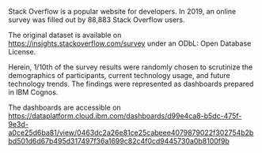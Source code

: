 Stack Overflow is a popular website for developers. In 2019, an online survey was filled out by 88,883 Stack Overflow users.

The original dataset is available on https://insights.stackoverflow.com/survey under an ODbL: Open Database License.

Herein, 1/10th of the survey results were randomly chosen to scrutinize the demographics of participants, current technology usage, and future technology trends. The findings were represented as dashboards prepared in IBM Cognos.

The dashboards are accessible on https://dataplatform.cloud.ibm.com/dashboards/d99e4ca8-b5dc-475f-9e3d-a0ce25d6ba81/view/0463dc2a26e81ce25cabeee4079879022f302754b2bbd501d6d67b495d317497f36a1699c82c4f0cd9445730a0b8100f9b
